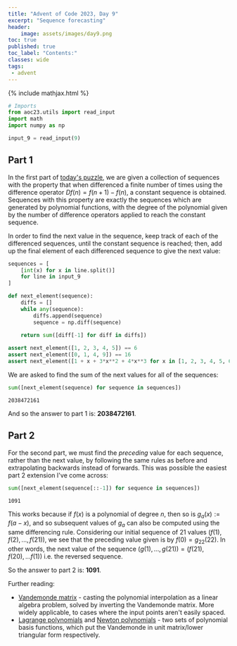 ```yaml
---
title: "Advent of Code 2023, Day 9"
excerpt: "Sequence forecasting"
header:
    image: assets/images/day9.png
toc: true
published: true
toc_label: "Contents:"
classes: wide
tags:
 - advent
---
```


{% include mathjax.html %}

```python
# Imports
from aoc23.utils import read_input
import math
import numpy as np
```


```python
input_9 = read_input(9)
```

## Part 1

In the first part of [today's puzzle](https://adventofcode.com/2023/day/9), we are given a collection of sequences with the property that when differenced a finite number of times using the difference operator $Df(n) = f(n+1)-f(n)$, a constant sequence is obtained. Sequences with this property are exactly the sequences which are generated by polynomial functions, with the degree of the polynomial given by the number of difference operators applied to reach the constant sequence.

In order to find the next value in the sequence, keep track of each of the differenced sequences, until the constant sequence is reached; then, add up the final element of each differenced sequence to give the next value:


```python
sequences = [
    [int(x) for x in line.split()]
    for line in input_9
]
```


```python
def next_element(sequence):
    diffs = []
    while any(sequence):
        diffs.append(sequence)
        sequence = np.diff(sequence)
    
    return sum([diff[-1] for diff in diffs])
```


```python
assert next_element([1, 2, 3, 4, 5]) == 6
assert next_element([0, 1, 4, 9]) == 16
assert next_element([1 + x + 3*x**2 + 4*x**3 for x in [1, 2, 3, 4, 5, 6]]) == 1 + 7 + 3*7**2 + 4*7**3
```

We are asked to find the sum of the next values for all of the sequences:


```python
sum([next_element(sequence) for sequence in sequences])
```




    2038472161



And so the answer to part 1 is: __2038472161__.

## Part 2

For the second part, we must find the _preceding_ value for each sequence, rather than the next value, by following the same rules as before and extrapolating backwards instead of forwards. This was possible the easiest part 2 extension I've come across:


```python
sum([next_element(sequence[::-1]) for sequence in sequences])
```




    1091



This works because if $f(x)$ is a polynomial of degree $n$, then so is $g_a(x):=f(a-x)$, and so subsequent values of $g_a$ can also be computed using the same differencing rule. Considering our initial sequence of 21 values $(f(1),f(2),...,f(21))$, we see that the preceding value given is by $f(0)=g_{22}(22)$. In other words, the next value of the sequence $(g(1),...,g(21))=(f(21), f(20), ... f(1))$ i.e. the reversed sequence.

So the answer to part 2 is: __1091__.

Further reading:
- [Vandemonde matrix](https://en.wikipedia.org/wiki/Vandermonde_matrix) - casting the polynomial interpolation as a linear algebra problem, solved by inverting the Vandemonde matrix. More widely applicable, to cases where the input points aren't easily spaced.
- [Lagrange polynomials](https://en.wikipedia.org/wiki/Lagrange_polynomial) and [Newton polynomials](https://en.wikipedia.org/wiki/Newton_polynomial) - two sets of polynomial basis functions, which put the Vandemonde in unit matrix/lower triangular form respectively.